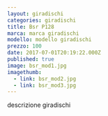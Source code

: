 ```yaml
---
layout: giradischi
categories: giradischi
title: Bsr P128
marca: marca giradischi
modello: modello giradischi
prezzo: 100
date: 2017-07-01T20:19:22.000Z
published: true
image: bsr_mod1.jpg
imagethumb:
  - link: bsr_mod2.jpg
  - link: bsr_mod3.jpg
---
```


descrizione giradischi
